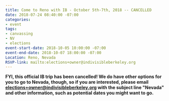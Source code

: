 ```yaml
---
title: Come to Reno with IB - October 5th-7th, 2018 -- CANCELLED
date: 2018-07-24 08:40:00 -07:00
categories:
- event
tags:
- canvassing
- NV
- elections
event-start-date: 2018-10-05 10:00:00 -07:00
event-end-date: 2018-10-07 18:00:00 -07:00
Location: Reno, Nevada
RSVP-link: mailto:elections+owner@indivisibleberkeley.org
---
```


**FYI, this official IB trip has been cancelled! We do have other options for you to go to Nevada, though, so if you are interested, please email elections+owner@indivisibleberkeley.org with the subject line "Nevada" and other information, such as potential dates you might want to go.**